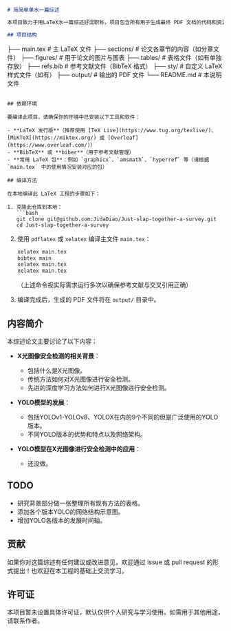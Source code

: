 ```markdown
# 简简单单水一篇综述

本项目致力于用LaTeX水一篇综述好混职称，项目包含所有用于生成最终 PDF 文档的代码和资源。当前已生成的临时 PDF 文件也包含在本仓库中。

## 项目结构

```
├── main.tex          # 主 LaTeX 文件
├── sections/         # 论文各章节的内容（如分章文件）
├── figures/          # 用于论文的图片与图表
├── tables/           # 表格文件（如有单独存放）
├── refs.bib          # 参考文献文件（BibTeX 格式）
├── sty/              # 自定义 LaTeX 样式文件（如有）
├── output/           # 输出的 PDF 文件
└── README.md         # 本说明文件
```

## 依赖环境

要编译此项目，请确保你的环境中已安装以下工具和软件：

- **LaTeX 发行版**（推荐使用 [TeX Live](https://www.tug.org/texlive/)、[MiKTeX](https://miktex.org/) 或 [Overleaf](https://www.overleaf.com/)）
- **BibTeX** 或 **biber**（用于参考文献管理）
- **常用 LaTeX 包**：例如 `graphicx`、`amsmath`、`hyperref` 等（请根据 `main.tex` 中的使用情况安装对应的包）

## 编译方法

在本地编译此 LaTeX 工程的步骤如下：

1. 克隆此仓库到本地：
   ```bash
   git clone git@github.com:JidaDiao/Just-slap-together-a-survey.git
   cd Just-slap-together-a-survey
   ```

2. 使用 `pdflatex` 或 `xelatex` 编译主文件 `main.tex`：
   ```bash
   xelatex main.tex
   bibtex main
   xelatex main.tex
   xelatex main.tex
   ```

   （上述命令视实际需求运行多次以确保参考文献与交叉引用正确）

3. 编译完成后，生成的 PDF 文件将在 `output/` 目录中。

## 内容简介

本综述论文主要讨论了以下内容：

- **X光图像安全检测的相关背景**：
  - 包括什么是X光图像。
  - 传统方法如何对X光图像进行安全检测。
  - 先进的深度学习方法如何进行X光图像进行安全检测。

- **YOLO模型的发展**：
  - 包括YOLOv1-YOLOv8、YOLOX在内的9个不同的但是广泛使用的YOLO版本。
  - 不同YOLO版本的优势和特点以及网络架构。

- **YOLO模型在X光图像进行安全检测中的应用**：
  - 还没做。

## TODO

- 研究背景部分做一张整理所有现有方法的表格。
- 添加各个版本YOLO的网络结构示意图。
- 增加YOLO各版本的发展时间轴。

## 贡献

如果你对这篇综述有任何建议或改进意见，欢迎通过 issue 或 pull request 的形式提出！也欢迎在本工程的基础上交流学习。

## 许可证

本项目暂未设置具体许可证，默认仅供个人研究与学习使用。如需用于其他用途，请联系作者。
```
